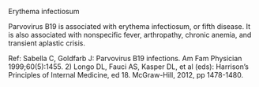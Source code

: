 Erythema infectiosum

Parvovirus B19 is associated with erythema infectiosum, or fifth disease. It is also associated with nonspecific fever, arthropathy, chronic anemia, and transient aplastic crisis.

Ref:  Sabella C, Goldfarb J: Parvovirus B19 infections. Am Fam Physician 1999;60(5):1455. 2) Longo DL, Fauci AS, Kasper DL, et al (eds): Harrison’s Principles of Internal Medicine, ed 18. McGraw-Hill, 2012, pp 1478-1480.